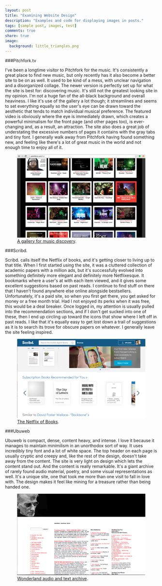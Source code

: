 ```yaml
---
layout: post
title: "Examining Website Design"
description: "Examples and code for displaying images in posts."
tags: [sample post, images, test]
comments: true
share: true
image:
  background: little_triangles.png
---
```





###Pitchfork.tv

I've been a longtime visitor to Pitchfork for the music. It's consistently a great place to find new music, but only recently has it also become a better site to be on as well. It used to be kind of a mess, with unclear navigation and a disorganized collage. The newer version is perfectly set up for what the site is best for: discovering music. It's still not the greatest looking site in my opinion. I'm not a huge fan of the all-black background and overall heaviness. I like it's use of the gallery a lot though; it streamlines and seems to set everything equally so the user's eye can be drawn toward the aesthetic that tends to match individual musical preference. The featured video is obviously where the eye is immediately drawn, which creates a powerful minimalism for the front page (and other pages too), is ever-changing and, as a result, an attraction. The site also does a great job of understating the excessive numbers of pages it contains with the gray tabs and tiny font. I generally walk away from Pitchfork having found something new,  and feeling like there's a lot of great music in the world and not enough time to enjoy all of it.

<figure>
	<img src = "/images/Pitchforktv.jpg.png">
	<figcaption><a href="http://pitchfork.com/tv/" title="A site for discovering music">A gallery for music discovery</a>.</figcaption>
</figure>

###Scribd.

Scribd. calls itself the Netflix of books, and it's getting closer to living up to that title. When I first started using the site, it was a cluttered collection of academic papers with a million ads, but it's successfully evolved into something definitely more elegant and definitely more Netflixesque. It bookmarks where a user's at with each item viewed, and it gives some excellent suggestions based on past reads. I continue to find stuff on there that I haven't found anywhere else online alongside bestsellers. Unfortunately, it's a paid site, so when you first get there, you get asked for money or a free month trial. Had I not enjoyed its perks when it was free, this would be a deal breaker. Once logged in, my attention is usually pulled into the recommendation sections, and if I don't get sucked into one of these,  then I end up circling up toward the icons that show where I left off in past reads. I like that it's equally easy to get lost down a trail of suggestions as it is to search its trove for obscure papers on whatever. I generally leave the site feeling inspired.

<figure>
	<img src = "/images/scribd.jpg.png">
	<figcaption><a href="http://www.scribd.com/" title="The Netflix of Books.">The Netflix of Books</a>.</figcaption>
</figure>

###Ubuweb

Ubuweb is compact, dense, content heavy, and intense. I love it because it manages to maintain minimilism in an unorthodox sort of way. It uses incredibly tiny font and a lot of white space. The top header on each page is usually cryptic and creepy and, like the rest of the design, doesn't take away from the content. The site is very light on design which lets the content stand out. And the content is really remarkable. It's a giant archive of rarely found audio material, poetry, and some visual representations as well. It's a unique site, one that took me more than one visit to fall in love with. The design makes it feel like mining for a treasure rather than being handed one. 

<figure>
	<img src = "/images/ubu.jpg.png">
	<figcaption><a href="http://www.ubuweb.tv/" title="Wonderland audio and text archive.">Wonderland audio and text archive</a>.</figcaption>
</figure>



